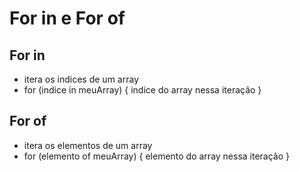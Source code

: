 # For in e For of

## For in
- itera os indices de um array
- for (indice in meuArray) { indice do array nessa iteração }

## For of
- itera os elementos de um array
- for (elemento of meuArray) { elemento do array nessa iteração }
